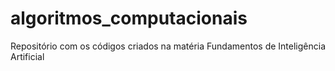 # algoritmos_computacionais

Repositório com os códigos criados na matéria Fundamentos de Inteligência Artificial
